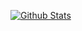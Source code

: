 [![Github Stats](https://api.keygenqt.com/api/ps/file/8c8c0f10-87c5-4a7e-978a-c88cb5379c13.png)](https://keygenqt.com/)
